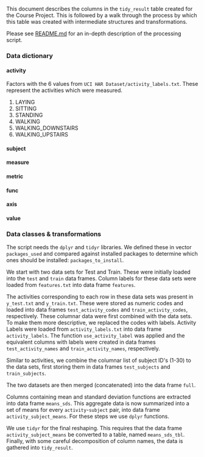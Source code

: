 This document describes the columns in the `tidy_result` table created for the Course Project. This is followed by a walk through the process by which this table was created with intermediate structures and transformations.

Please see [README.md](https://github.com/progtron/CourseProject/blob/master/README.md) for an in-depth description of the processing script.

### Data dictionary

#### activity
Factors with the 6 values from `UCI HAR Dataset/activity_labels.txt`. These represent the activities which were measured.

1. LAYING
2. SITTING
3. STANDING
4. WALKING
5. WALKING_DOWNSTAIRS
6. WALKING_UPSTAIRS

#### subject
#### measure
#### metric
#### func
#### axis
#### value

### Data classes & transformations

The script needs the `dplyr` and `tidyr` libraries. We defined these in vector `packages_used` and compared against installed packages to determine which ones should be installed: `packages_to_install`.

We start with two data sets for Test and Train. These were initially loaded into the `test` and `train` data frames. Column labels for these data sets were loaded from `features.txt` into data frame `features`.

The activities corresponding to each row in these data sets was present in `y_test.txt` and `y_train.txt`. These were stored as numeric codes and loaded into data frames `test_activity_codes` and `train_activity_codes`, respectively. These columnar data were first combined with the data sets. To make them more descriptive, we replaced the codes with labels. Activity Labels were loaded from `activity_labels.txt` into data frame `activity_labels`. The function `use_activity_label` was applied and the equivalent columns with labels were created in data frames `test_activity_names` and `train_activity_names`, respectively.

Similar to activities, we combine the columnar list of subject ID's (1-30) to the data sets, first storing them in data frames `test_subjects` and `train_subjects`.

The two datasets are then merged (concatenated) into the data frame `full`.

Columns containing mean and standard deviation functions are extracted into data frame `means_sds`. This aggregate data is now summarized into a set of means for every `activity`-`subject` pair, into data frame `activity_subject_means`. For these steps we use `dplyr` functions.

We use `tidyr` for the final reshaping. This requires that the data frame `activity_subject_means` be converted to a table, named `means_sds_tbl`. Finally, with some careful decomposition of column names, the data is gathered into `tidy_result`.
